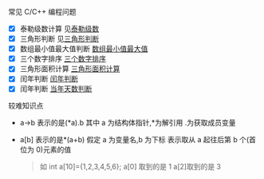 常见 C/C++ 编程问题

-   [x] 泰勒级数计算 见[泰勒级数](code/泰勒级数.cpp)
-   [x] 三角形判断 见[三角形判断](code/三角形判断.cpp)
-   [x] 数组最小值最大值判断 [数组最小值最大值](code/数组最小值最大值.cpp)
-   [x] 三个数字排序 [三个数字排序](code/三个数字排序.cpp)
-   [x] 三角形面积计算 [三角形面积计算](code/三角形面积计算.cpp)
-   [x] 闰年判断 [闰年判断](code/闰年判断.cpp)
-   [x] 闰年判断 [当年天数判断](code/当年天数判断.cpp)

较难知识点

-   a->b 表示的是(*a).b 其中 a 为结构体指针,*为解引用 .为获取成员变量
-   a[b] 表示的是\*(a+b) 假定 a 为变量名,b 为下标 表示取从 a 起往后第 b 个(首位为 0)元素的值

    > 如 int a[10]={1,2,3,4,5,6};
    > a[0] 取到的是 1
    > a[2]取到的是 3
